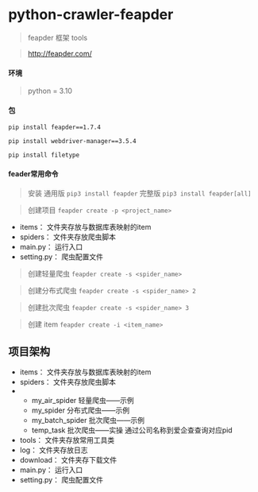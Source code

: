# python-crawler-feapder

> feapder 框架 tools

> http://feapder.com/

#### 环境

> python = 3.10

#### 包

`pip install feapder==1.7.4`

`pip install webdriver-manager==3.5.4`

`pip install filetype`

#### feader常用命令

> 安装 通用版 `pip3 install feapder` 完整版 `pip3 install feapder[all]`

> 创建项目 `feapder create -p <project_name>`

- items： 文件夹存放与数据库表映射的item
- spiders： 文件夹存放爬虫脚本
- main.py： 运行入口
- setting.py： 爬虫配置文件

> 创建轻量爬虫 `feapder create -s <spider_name>`

> 创建分布式爬虫 `feapder create -s <spider_name> 2`

> 创建批次爬虫 `feapder create -s <spider_name> 3`

> 创建 item `feapder create -i <item_name>`

## 项目架构

- items： 文件夹存放与数据库表映射的item
- spiders： 文件夹存放爬虫脚本
-
    - my_air_spider 轻量爬虫——示例
    - my_spider 分布式爬虫——示例
    - my_batch_spider 批次爬虫——示例
    - temp_task 批次爬虫——实操 通过公司名称到爱企查查询对应pid
- tools： 文件夹存放常用工具类
- log： 文件夹存放日志
- download： 文件夹存下载文件
- main.py： 运行入口
- setting.py： 爬虫配置文件